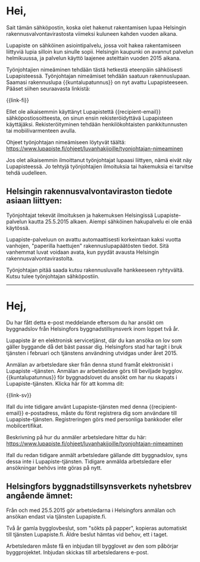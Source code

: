 # Hei,

Sait t&auml;m&auml;n s&auml;hk&ouml;postin, koska olet hakenut rakentamisen lupaa Helsingin rakennusvalvontavirastosta viimeksi kuluneen kahden vuoden aikana.

Lupapiste on s&auml;hk&ouml;inen asiointipalvelu, jossa voit hakea rakentamiseen liittyvi&auml; lupia silloin kun sinulle sopii. Helsingin kaupunki on avannut palvelun helmikuussa, ja palvelun k&auml;ytt&ouml; laajenee asteittain vuoden 2015 aikana.

Ty&ouml;njohtajien nime&auml;minen tehd&auml;&auml;n t&auml;st&auml; hetkest&auml; eteenp&auml;in s&auml;hk&ouml;isesti Lupapisteess&auml;. Ty&ouml;njohtajan nime&auml;miset tehd&auml;&auml;n saatuun rakennuslupaan. Saamasi rakennuslupa {{kuntalupatunnus}} on nyt avattu Lupapisteeseen. P&auml;&auml;set siihen seuraavasta linkist&auml;:

  {{link-fi}}

Ellet ole aikaisemmin k&auml;ytt&auml;nyt Lupapistett&auml; {{recipient-email}} s&auml;hk&ouml;postiosoitteesta, on sinun ensin rekister&ouml;idytt&auml;v&auml; Lupapisteen k&auml;ytt&auml;j&auml;ksi. Rekister&ouml;ityminen tehd&auml;&auml;n henkil&ouml;kohtaisten pankkitunnusten tai mobiilivarmenteen avulla.

Ohjeet ty&ouml;njohtajan nime&auml;miseen l&ouml;ytyv&auml;t t&auml;&auml;lt&auml;: https://www.lupapiste.fi/ohjeet/luvanhakijoille/tyonjohtajan-nimeaminen

Jos olet aikaisemmin ilmoittanut ty&ouml;njohtajat lupaasi liittyen, n&auml;m&auml; eiv&auml;t n&auml;y Lupapisteess&auml;. Jo tehtyj&auml; ty&ouml;njohtajien ilmoituksia tai hakemuksia ei tarvitse tehd&auml; uudelleen.

## Helsingin rakennusvalvontaviraston tiedote asiaan liittyen:

Ty&ouml;njohtajat tekev&auml;t ilmoituksen ja hakemuksen Helsingiss&auml; Lupapiste-palvelun kautta 25.5.2015 alkaen. Aiempi s&auml;hk&ouml;inen hakupalvelu ei ole en&auml;&auml; k&auml;yt&ouml;ss&auml;.

Lupapiste-palveluun on avattu automaattisesti korkeintaan kaksi vuotta vanhojen, "paperilla haettujen" rakennuslupap&auml;&auml;t&ouml;sten tiedot. Sit&auml; vanhemmat luvat voidaan avata, kun pyyd&auml;t avausta Helsingin rakennusvalvontavirastolta.

Ty&ouml;njohtajan pit&auml;&auml; saada kutsu rakennusluvalle hankkeeseen ryhtyv&auml;lt&auml;. Kutsu tulee ty&ouml;njohtajan s&auml;hk&ouml;postiin.


---

# Hej,

Du har f&aring;tt detta e-post meddelande eftersom du har ans&ouml;kt om byggnadslov fr&aring;n Helsingfors byggnadstillsynsverk inom loppet tv&aring; &aring;r.

Lupapiste &auml;r en elektronisk servicetj&auml;nst, d&auml;r du kan ans&ouml;ka on lov som g&auml;ller byggande d&aring; det b&auml;st passar dig. Helsingfors stad har tagit i bruk tj&auml;nsten i februari och tj&auml;nstens anv&auml;ndning utvidgas under &aring;ret 2015.

Anm&auml;lan av arbetsledare sker fr&aring;n denna stund fram&aring;t elektroniskt i Lupapiste –tj&auml;nsten. Anm&auml;lan av arbetsledare g&ouml;rs till beviljade bygglov. {{kuntalupatunnus}} f&ouml;r byggnadslovet du ans&ouml;kt om har nu skapats i Lupapiste-tj&auml;nsten. Klicka h&auml;r f&ouml;r att komma dit:

  {{link-sv}}

Ifall du inte tidigare anv&auml;nt Lupapiste-tj&auml;nsten med denna {{recipient-email}} e-postadress, m&aring;ste du f&ouml;rst registrera dig som anv&auml;ndare till Lupapiste-tj&auml;nsten. Registreringen g&ouml;rs med personliga bankkoder eller mobilcertifikat.

Beskrivning p&aring; hur du anm&auml;ler arbetsledare hittar du h&auml;r: https://www.lupapiste.fi/ohjeet/luvanhakijoille/tyonjohtajan-nimeaminen

Ifall du redan tidigare anm&auml;lt arbetsledare g&auml;llande ditt byggnadslov, syns dessa inte i  Lupapiste-tj&auml;nsten. Tidigare anm&auml;lda arbetsledare eller ans&ouml;kningar beh&ouml;vs inte g&ouml;ras p&aring; nytt.

## Helsingfors byggnadstillsynsverkets nyhetsbrev ang&aring;ende &auml;mnet:

Fr&aring;n och med 25.5.2015 g&ouml;r arbetsledarna i Helsingfors anm&auml;lan och ans&ouml;kan endast via tj&auml;nsten Lupapiste.fi.

Tv&aring; &aring;r gamla bygglovbeslut, som "s&ouml;kts p&aring; papper", kopieras automatiskt till tj&auml;nsten Lupapiste.fi. &Auml;ldre beslut h&auml;mtas vid behov, ett i taget.

Arbetsledaren m&aring;ste f&aring; en inbjudan till bygglovet av den som p&aring;b&ouml;rjar byggprojektet. Inbjudan skickas till arbetsledarens e-post.



